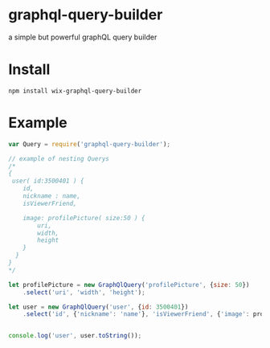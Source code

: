 # graphql-query-builder

a simple but powerful graphQL query builder

# Install

`npm install wix-graphql-query-builder`


# Example

``` js
var Query = require('graphql-query-builder');

// example of nesting Querys
/*
{
 user( id:3500401 ) {
    id,
    nickname : name,
    isViewerFriend,

    image: profilePicture( size:50 ) {
        uri,
        width,
        height
    }
  }
}
*/

let profilePicture = new GraphQlQuery('profilePicture', {size: 50})
    .select('uri', 'width', 'height');

let user = new GraphQlQuery('user', {id: 3500401})
    .select('id', {'nickname': 'name'}, 'isViewerFriend', {'image': profilePicture});


console.log('user', user.toString());

```